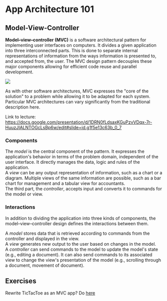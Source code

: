 App Architecture 101
===

Model-View-Controller
---
**Model–view–controller (MVC)** is a software architectural pattern for implementing user interfaces on computers. It divides a given application into three interconnected parts. This is done to separate internal representations of information from the ways information is presented to, and accepted from, the user. The MVC design pattern decouples these major components allowing for efficient code reuse and parallel development.

<img src="https://upload.wikimedia.org/wikipedia/commons/thumb/a/a0/MVC-Process.svg/200px-MVC-Process.svg.png">

As with other software architectures, MVC expresses the "core of the solution" to a problem while allowing it to be adapted for each system. Particular MVC architectures can vary significantly from the traditional description here.

Link to lecture: https://docs.google.com/presentation/d/1DRN0fLdsaxKGuPzvVDqx-7r-HuuzJIALNTOGcLsBp6w/edit#slide=id.g1f5e13c63b_0_7

### Components
The _model_ is the central component of the pattern. It expresses the application's behavior in terms of the problem domain, independent of the user interface. It directly manages the data, logic and rules of the application. <br>
A _view_ can be any output representation of information, such as a chart or a diagram. Multiple views of the same information are possible, such as a bar chart for management and a tabular view for accountants. <br>
The third part, the _controller_, accepts input and converts it to commands for the model or view.

### Interactions
In addition to dividing the application into three kinds of components, the model–view–controller design defines the interactions between them.

A _model_ stores data that is retrieved according to commands from the controller and displayed in the view. <br>
A _view_ generates new output to the user based on changes in the model. <br>
A _controller_ can send commands to the model to update the model's state (e.g., editing a document). It can also send commands to its associated view to change the view's presentation of the model (e.g., scrolling through a document, movement of document).

Exercises
---
Rewrite TicTacToe as an MVC app?
Do [here](https://github.com/jankeLearning/content-code/tree/master/Week%202/2-tictapps)
